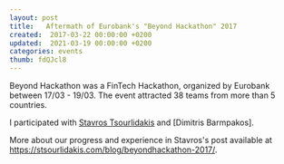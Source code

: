 ```yaml
---
layout: post
title:   Aftermath of Eurobank's "Beyond Hackathon" 2017
created:  2017-03-22 00:00:00 +0200
updated:  2021-03-19 00:00:00 +0200
categories: events
thumb: fdQJcl8
---
```



Beyond Hackathon was a FinTech Hackathon, organized by Eurobank between 17/03 -
19/03. The event attracted 38 teams from more than 5 countries.

I participated with [Stavros Tsourlidakis][st] and [Dimitris Barmpakos].

More about our progress and experience in Stavros's post available at https://stsourlidakis.com/blog/beyondhackathon-2017/.


[st]: https://stsourlidakis.com/
[db]: https://www.linkedin.com/in/dimitriosbarmpakos/